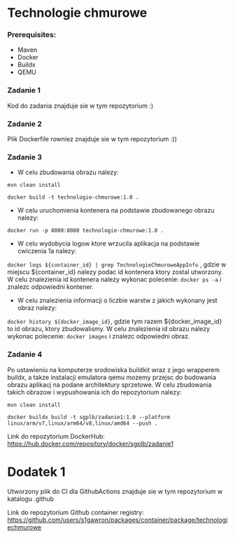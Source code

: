# Technologie chmurowe

### Prerequisites:

* Maven
* Docker
* Buildx
* QEMU

### Zadanie 1

Kod do zadania znajduje sie w tym repozytorium :)

### Zadanie 2

Plik Dockerfile rowniez znajduje sie w tym repozytorium :))

### Zadanie 3

* W celu zbudowania obrazu nalezy:

``
mvn clean install
``

``
docker build -t technologie-chmurowe:1.0 .
``
* W celu uruchomienia kontenera na podstawie zbudowanego obrazu nalezy:

``
docker run -p 8080:8080 technologie-chmurowe:1.0 .
``

* W celu wydobycia logow ktore wrzucila aplikacja na podstawie cwiczenia 1a nalezy:

``
docker logs ${container_id} | grep TechnologieChmuroweAppInfo
``
, gdzie w miejscu ${container_id} nalezy podac id kontenera ktory zostal utworzony. W celu znalezienia id kontenera nalezy wykonac polecenie: ``docker ps -a`` i znalezc odpowiedni kontener.

* W celu znalezienia informacji o liczbie warstw z jakich wykonany jest obraz nalezy:

``
docker history ${docker_image_id}
``, gdzie tym razem ${docker_image_id} to id obrazu, ktory zbudowalismy. W celu znalezienia id obrazu nalezy wykonac polecenie: ``docker images`` i znalezc odpowiedni obraz.


### Zadanie 4

Po ustawieniu na komputerze srodowiska buildkit wraz z jego wrapperem buildx, a takze instalacji emulatora qemu mozemy przejsc do budowania obrazu aplikacj na podane architektury sprzetowe.
W celu zbudowania takich obrazow i wypushowania ich do repozytorium nalezy:

``
mvn clean install
``

``
docker buildx build -t sgplb/zadanie1:1.0 --platform linux/arm/v7,linux/arm64/v8,linux/amd64 --push .
``

Link do repozytorium DockerHub: https://hub.docker.com/repository/docker/sgplb/zadanie1

# Dodatek 1

Utworzony plik do CI dla GithubActions znajduje sie w tym repozytorium w katalogu .github

Link do repozytorium Github container registry: https://github.com/users/s1gawron/packages/container/package/technologiechmurowe